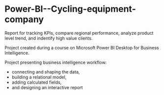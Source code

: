 # Power-BI--Cycling-equipment-company
 Report for tracking KPIs, compare regional performance, analyze product level trend, and indentify high value clients.

Project created during a course on Microsoft Power BI Desktop for Business Intelligence.

Project presenting business intelligence workflow:
- connecting and shaping the data,
- building a relational model,
- adding calculated fields,
- and designing an interactive report
